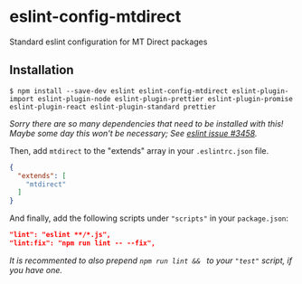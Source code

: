 # eslint-config-mtdirect
Standard eslint configuration for MT Direct packages

## Installation

```
$ npm install --save-dev eslint eslint-config-mtdirect eslint-plugin-import eslint-plugin-node eslint-plugin-prettier eslint-plugin-promise eslint-plugin-react eslint-plugin-standard prettier
```

*Sorry there are so many dependencies that need to be installed with this! Maybe some day this won't be necessary; See [eslint issue #3458](https://github.com/eslint/eslint/issues/3458).*

Then, add `mtdirect` to the "extends" array in your `.eslintrc.json` file.

```json
{
  "extends": [
    "mtdirect"
  ]
}
```

And finally, add the following scripts under `"scripts"` in your `package.json`:

```json
"lint": "eslint **/*.js",
"lint:fix": "npm run lint -- --fix",
```

*It is recommented to also prepend `npm run lint && ` to your `"test"` script, if you have one.*

